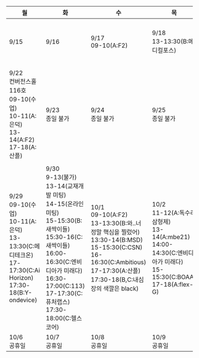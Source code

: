 
|월|화|수|목|금|
|-|-|-|-|-|
|9/15|9/16|9/17</br>09-10(A:F2)|9/18</br>13-13:30(B:메디컬포스)|9/19</br>11-12(A:mbe21)</br>14:30-15:30(A:flex-G)|
|9/22</br>컨버전스홀116호</br>09-10(수업)</br>10-11(A:은덕)</br>13-14(A:F2)</br>17-18(A:산플)|9/23</br>종일 불가|9/24</br>종일 불가|9/25</br>종일 불가|9/26</br>컨버전스홀116호</br>09-10(A:독수리삼형제)</br>10-13(회의)</br>13-14(A:flex-G)</br>14-15(A:mbe21)</br>15-15:30(B:MSD)|
|9/29</br>09-10(수업)</br>10-11(A:은덕)</br>13-13:30(C:메디테크온)</br>17-17:30(C:Ai Horizon)</br>17:30-18(B:Y-ondevice)|9/30</br>9-13(불가)</br>13-14(교재개발 미팅)</br>14-15(온라인 미팅)</br>15-15:30(B:새싹이들)</br>15:30-16(C:새싹이들)</br>16:00-16:30(C:엔비디아가 미래다)</br>16:30-17:00(C:113)</br>17-17:30(C:퓨처랩스)</br>17:30-18:00(C:헬스코어)| 10/1<br>09-10(A:F2)<br>13-13:30(B:와..너 정말 핵심을 찔렀어)</br>13:30-14(B:MSD)</br>15-15:30(C:CSN)</br>16-16:30(C:Ambitious)</br>17-17:30(A:산플)</br>17:30-18(B,C:내심장의 색깔은 black)|10/2</br>11-12(A:독수리삼형제)</br>13-14(A:mbe21)</br>14:00-14:30(C:엔비디아가 미래다)</br>15-15:30(C:BOAA)</br>17-18(A:flex-G)|10/3</br>공휴일|
|10/6</br>공휴일|10/7</br>공휴일|10/8</br>공휴일|10/9</br>공휴일|10/10</br>종일 불가|

